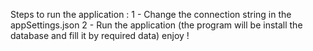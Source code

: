 Steps to run the application :
1 - Change the connection string in the appSettings.json
2 - Run the application (the program will be install the database and fill it by required data)
enjoy !
